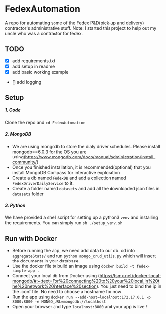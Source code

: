 # FedexAutomation
A repo for automating some of the Fedex P&amp;D(pick-up and delivery) contractor's administrative stuff. 
Note: I started this project to help out my uncle who was a contractor for fedex.

## TODO
- [x] add requirements.txt
- [x] add setup in readme
- [x] add basic working example
- [] add logging

## Setup
##### 1. Code
Clone the repo and `cd FedexAutomation`
##### 2. MongoDB
- We are using mongodb to store the dialy driver schedules. Please install mongodb==6.0.3 for the OS you are using(https://www.mongodb.com/docs/manual/administration/install-community/)
- Once you finished installation, it is recommended(optional) that you install MongoDB Compass for interactive exploration
- Create a db named `FedexDB` and add a collection named `FedexDriverDailyService` to it.
- Create a folder named `datasets` and add all the downloaded json files in `datasets` folder 

##### 3. Python
We have provided a shell script for setting up a python3 `venv` and installing the requirements.
You can simply run `sh ./setup_venv.sh`


## Run with Docker

- Before running the app, we need add data to our db. cd into `aggregateStats/` and run `python mongo_crud_utils.py` 
which will insert the documents in your database.
- Use the docker file to build an image using `docker build -t fedex-sample-app .`
- Connect your local db from Docker using (https://tsmx.net/docker-local-mongodb/#:~:text=For%20connecting%20to%20your%20local,in%20the%20network%20interface%20section).
You just need to bind the ip in the .conf file. No need to choose a hostname for now
- Run the app using `docker run --add-host=localhost:172.17.0.1 -p 8000:8000 -e MONGO_URL=mongodb://localhost`
- Open your browser and type `localhost:8000` and your app is live !


